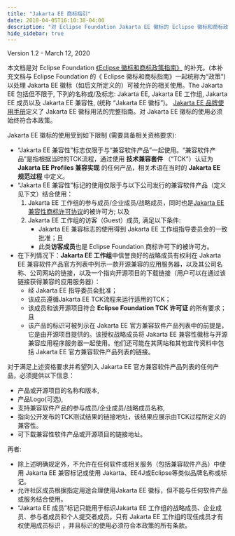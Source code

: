 ```yaml
---
title: "Jakarta EE 商标指引"
date: 2018-04-05T16:10:38-04:00
description: "对 Eclipse Foundation Jakarta EE 徽标的 Eclipse 徽标和商标政策指南的补充"
hide_sidebar: true
---
```


Version 1.2 - March 12, 2020

本文档是对 Eclipse Foundation [《Eclipse 徽标和商标政策指南》](https://www.eclipse.org/legal/logo_guidelines.php) 的补充。(本补充文档与 Eclipse Foundation 的《 Eclipse 徽标和商标指南》一起统称为“政策”) 以处理 Jakarta EE 徽标（如后文所定义的）可被允许的相关使用。The Jakarta EE 包括但不限于, 下列的名称或/及标志: Jakarta EE, Jakarta EE 工作组, Jakarta EE 成员以及 Jakarta EE 兼容性, (统称 “Jakarta EE 徽标”)。 [Jakarta EE 品牌使用手册](jakarta-ee-branding-guidelines.pdf)定义了 Jakarta EE 徽标用法的完整指南。对 Jakarta EE 徽标的使用必须始终符合本政策。

Jakarta EE 徽标的使用受到如下限制 (需要具备相关资格要求):

*   “Jakarta EE 兼容性”标志仅限于与“兼容软件产品”一起使用。“兼容软件产品”是指根据当时的TCK流程，通过使用 **技术兼容套件** （“TCK”）认证为 **Jakarta EE Profiles 兼容实现** 的任何产品，相关术语在当时的 **Jakarta EE 规范过程** 中定义。
*   “Jakarta EE 兼容性”标记的使用仅限于与以下公司发行的兼容软件产品（定义见下文）结合使用：
    1.  Jakarta EE 工作组的参与成员/企业成员/战略成员，同时也是[Jakarta EE 兼容性商标许可协议](https://app.hellosign.com/s/DQ9uVw4b)的被许可方; 以及
    2.  Jakarta EE 工作组的访客（Guest）成员, 满足以下条件:
        *   Jakarta EE 兼容标志的使用得到 Jakarta EE 工作组指导委员会的一致批准；且
        *   此类**访客成员**也是 Eclipse Foundation 商标许可下的被许可方。
*   在下列情况下：**Jakarta EE 工作组**中信誉良好的战略成员有权利在 Jakarta EE 兼容软件产品官方列表中列示一款开源兼容的应用服务器，以及其公司名称、公司网站的链接，以及一个指向开源项目的下载链接（用户可以在通过该链接获得兼容的应用服务器）：
    *   经 Jakarta EE 指导委员会批准；
    *   该成员遵循Jakarta EE TCK流程来运行适用的TCK；
    *   该成员和该开源项目符合 **Eclipse Foundation TCK 许可证** 的所有要求；且
    *   该产品的标识可被列示在 Jakarta EE 官方兼容软件产品列表中的前提是，它是由开源项目提供的。该授权战略成员将 Jakarta EE 兼容性徽标与开源兼容应用程序服务器一起使用。他们还可能在其网站和其他宣传资料中包括 Jakarta EE 官方兼容软件产品列表的链接。

对于满足上述资格要求并希望列入 Jakarta EE 官方兼容软件产品列表的任何产品，必须提供以下信息：
*   产品或开源项目的名称和版本,
*   产品Logo(可选),
*   支持兼容软件产品的参与成员/企业成员/战略成员名称,
*   指向公开发布的TCK测试结果的链接地址，该结果应展示由TCK过程所定义的兼容性。
*   可下载兼容性软件产品或开源项目的链接地址。

再者:

*   除上述明确规定外，不允许在任何软件或相关服务（包括兼容软件产品）中使用 Jakarta EE 兼容标记或使用 Jakarta、EE4J或Eclipse等类似品牌名称或标记。
*   允许社区成员根据指定用途合理使用Jakarta EE 徽标，但不能与任何软件产品或服务结合使用。
*   “Jakarta EE 成员”标记只能用于标识Jakarta EE 工作组的战略成员、企业成员、参与者成员和个人提交者成员。只有 Jakarta EE  工作组的现任成员才有权使用成员标识 ，并且标识的使用必须符合本政策的所有条款。




